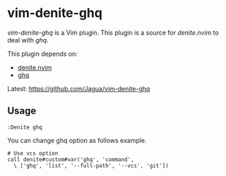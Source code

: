 # vim-denite-ghq

*vim-denite-ghq* is a Vim plugin. This plugin is a source for *denite.nvim* to deal with *ghq*.

This plugin depends on:
* [denite.nvim](https://github.com/Shougo/denite.nvim)
* [ghq](https://github.com/motemen/ghq)

Latest: https://github.com/Jagua/vim-denite-ghq


## Usage

```vim
:Denite ghq

```

You can change ghq option as follows example.

```
# Use vcs option
call denite#custom#var('ghq', 'command',
  \ ['ghq', 'list', '--full-path', '--vcs', 'git'])
```
